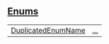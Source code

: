 
## [Enums](./hello_world-enums.md)

| | |
|:---|:---|
| [DuplicatedEnumName](./hello_world-DuplicatedEnumName.md) | [...](./hello_world-DuplicatedEnumName.md) |

